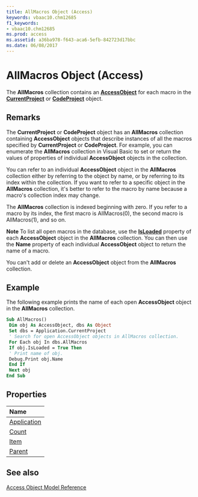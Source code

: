 ```yaml
---
title: AllMacros Object (Access)
keywords: vbaac10.chm12685
f1_keywords:
- vbaac10.chm12685
ms.prod: access
ms.assetid: a36ba978-f643-aca6-5efb-842723d17bbc
ms.date: 06/08/2017
---
```



# AllMacros Object (Access)

The  **AllMacros** collection contains an **[AccessObject](Access.AccessObject.md)** for each macro in the **[CurrentProject](Access.CurrentProject.md)** or **[CodeProject](Access.CodeProject.md)** object.


## Remarks

The  **CurrentProject** or **CodeProject** object has an **AllMacros** collection containing **AccessObject** objects that describe instances of all the macros specified by **CurrentProject** or **CodeProject**. For example, you can enumerate the **AllMacros** collection in Visual Basic to set or return the values of properties of individual **AccessObject** objects in the collection.

You can refer to an individual  **AccessObject** object in the **AllMacros** collection either by referring to the object by name, or by referring to its index within the collection. If you want to refer to a specific object in the **AllMacros** collection, it's better to refer to the macro by name because a macro's collection index may change.

The  **AllMacros** collection is indexed beginning with zero. If you refer to a macro by its index, the first macro is AllMacros(0), the second macro is AllMacros(1), and so on.


 **Note**   To list all open macros in the database, use the **[IsLoaded](Access.AccessObject.IsLoaded.md)** property of each **AccessObject** object in the **AllMacros** collection. You can then use the **Name** property of each individual **AccessObject** object to return the name of a macro.

You can't add or delete an  **AccessObject** object from the **AllMacros** collection.


## Example

The following example prints the name of each open  **AccessObject** object in the **AllMacros** collection.


```vb
Sub AllMacros() 
 Dim obj As AccessObject, dbs As Object 
 Set dbs = Application.CurrentProject 
 ' Search for open AccessObject objects in AllMacros collection. 
 For Each obj In dbs.AllMacros 
 If obj.IsLoaded = True Then 
 ' Print name of obj. 
 Debug.Print obj.Name 
 End If 
 Next obj 
End Sub
```


## Properties



|**Name**|
|:-----|
|[Application](Access.AllMacros.Application.md)|
|[Count](Access.AllMacros.Count.md)|
|[Item](Access.AllMacros.Item.md)|
|[Parent](Access.AllMacros.Parent.md)|

## See also


[Access Object Model Reference](overview/Access/object-model.md)
